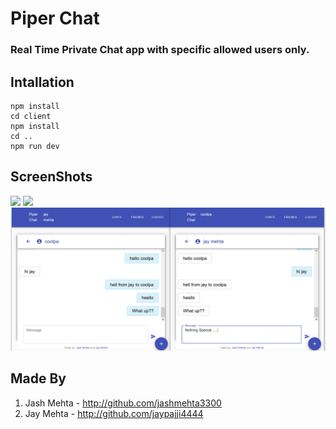 # Piper Chat
### Real Time Private Chat app with specific allowed users only.

## Intallation 
```
npm install
cd client 
npm install 
cd ..
npm run dev
```
## ScreenShots
![](https://github.com/jaypajji4444/Screenshots/blob/master/Piper/inviteOnly.PNG)
![](https://github.com/jaypajji4444/Screenshots/blob/master/Piper/homeChat.PNG)
![](https://github.com/jaypajji4444/Screenshots/blob/master/Piper/Capture.PNG)

## Made By
1) Jash Mehta - http://github.com/jashmehta3300
2) Jay Mehta - http://github.com/jaypajji4444
